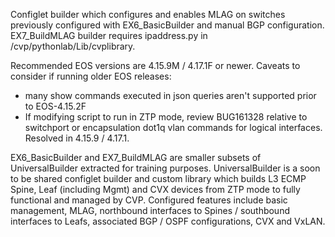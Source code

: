 Configlet builder which configures and enables MLAG on switches previously configured with EX6_BasicBuilder and manual BGP configuration.  EX7_BuildMLAG builder requires ipaddress.py in /cvp/pythonlab/Lib/cvplibrary.  

Recommended EOS versions are 4.15.9M / 4.17.1F or newer. Caveats to consider if running older EOS releases:
  * many show commands executed in json queries aren't supported prior to EOS-4.15.2F
  * If modifying script to run in ZTP mode, review BUG161328 relative to switchport or encapsulation dot1q vlan commands for logical interfaces.  Resolved in 4.15.9 / 4.17.1.
  
EX6_BasicBuilder and EX7_BuildMLAG are smaller subsets of UniversalBuilder extracted for training purposes. UniversalBuilder is a soon to be shared configlet builder and custom library which builds L3 ECMP Spine, Leaf (including Mgmt) and CVX devices from ZTP mode to fully functional and managed by CVP. Configured features include basic management, MLAG, northbound interfaces to Spines / southbound interfaces to Leafs, associated BGP / OSPF configurations, CVX and VxLAN.
